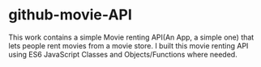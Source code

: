 # github-movie-API

This work contains a simple Movie renting API(An App, a simple one) that lets people rent movies from a movie store. I built this movie renting API using ES6 JavaScript Classes and Objects/Functions where needed.
